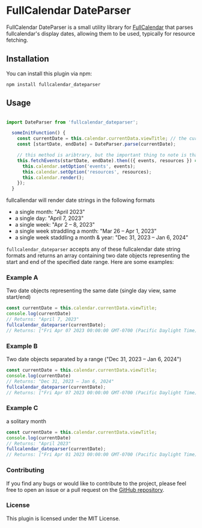 # FullCalendar DateParser

FullCalendar DateParser is a small utility library for [FullCalendar](https://fullcalendar.io/) that parses fullcalendar's display dates, allowing them to be used, typically for resource fetching.

## Installation

You can install this plugin via npm:

```
npm install fullcalendar_dateparser
```

## Usage

```javascript

import DateParser from 'fullcalendar_dateparser';

  someInitFunction() {
    const currentDate = this.calendar.currentData.viewTitle; // the current date rendered by fullcalendar
    const [startDate, endDate] = DateParser.parse(currentDate);

    // this method is aribtrary, but the important thing to note is that startDate and endDate have been parsed by the library
    this.fetchEvents(startDate, endDate).then(({ events, resources }) => {
      this.calendar.setOption('events', events);
      this.calendar.setOption('resources', resources);
      this.calendar.render();
    });
  }
```

 fullcallendar will render date strings in the following formats
 
  * a single month: "April 2023"
  * a single day: "April 7, 2023"
  * a single week: "Apr 2 – 8, 2023"
  * a single week straddling a month: "Mar 26 – Apr 1, 2023"
  * a single week staddling a month & year: "Dec 31, 2023 – Jan 6, 2024"
  

`fullcalendar_dateparser` accepts any of these fullcalendar date string formats and returns an array containing two date objects representing the start and end of the specified date range. Here are some examples:

### Example A

Two date objects representing the same date (single day view, same start/end)

```javascript
const currentDate = this.calendar.currentData.viewTitle;
console.log(currentDate)
// Returns: "April 7, 2023"
fullcalendar_dateparser(currentDate);
// Returns: ["Fri Apr 07 2023 00:00:00 GMT-0700 (Pacific Daylight Time)", "Fri Apr 07 2023 00:00:00 GMT-0700 (Pacific Daylight Time)"]
```

### Example B

Two date objects separated by a range ("Dec 31, 2023 – Jan 6, 2024")

```javascript
const currentDate = this.calendar.currentData.viewTitle;
console.log(currentDate)
// Returns: "Dec 31, 2023 – Jan 6, 2024"
fullcalendar_dateparser(currentDate);
// Returns: ["Fri Apr 07 2023 00:00:00 GMT-0700 (Pacific Daylight Time)", "Fri Apr 07 2023 00:00:00 GMT-0700 (Pacific Daylight Time)"]
```

### Example C

a solitary month

```javascript
const currentDate = this.calendar.currentData.viewTitle;
console.log(currentDate)
// Returns: "April 2023"
fullcalendar_dateparser(currentDate);
// Returns: ["Fri Apr 01 2023 00:00:00 GMT-0700 (Pacific Daylight Time)", "Sun Apr 30 2023 00:00:00 GMT-0700 (Pacific Daylight Time)"]
```

### Contributing
If you find any bugs or would like to contribute to the project, please feel free to open an issue or a pull request on the [GitHub repository](https://github.com/jackpaulcollins/fullcalendar_dateparser).

### License
This plugin is licensed under the MIT License.